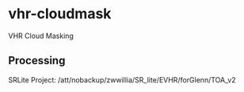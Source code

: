 # vhr-cloudmask

VHR Cloud Masking

## Processing

SRLite Project: /att/nobackup/zwwillia/SR_lite/EVHR/forGlenn/TOA_v2
